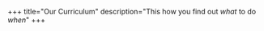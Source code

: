 +++
title="Our Curriculum"
description="This how you find out _what_ to do _when_"
+++
<div id="react-root"></div>
